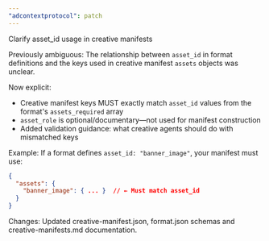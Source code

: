 ```yaml
---
"adcontextprotocol": patch
---
```


Clarify asset_id usage in creative manifests

Previously ambiguous: The relationship between `asset_id` in format definitions and the keys used in creative manifest `assets` objects was unclear.

Now explicit:
- Creative manifest keys MUST exactly match `asset_id` values from the format's `assets_required` array
- `asset_role` is optional/documentary—not used for manifest construction
- Added validation guidance: what creative agents should do with mismatched keys

Example: If a format defines `asset_id: "banner_image"`, your manifest must use:
```json
{
  "assets": {
    "banner_image": { ... }  // ← Must match asset_id
  }
}
```

Changes: Updated creative-manifest.json, format.json schemas and creative-manifests.md documentation.
